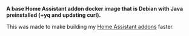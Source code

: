 **A base Home Assistant addon docker image that is Debian with Java preinstalled (+yq and updating curl).**

This was made to make building my [Home Assistant addons](https://github.com/UplandJacob/Upland-HA-Addons/) faster.
